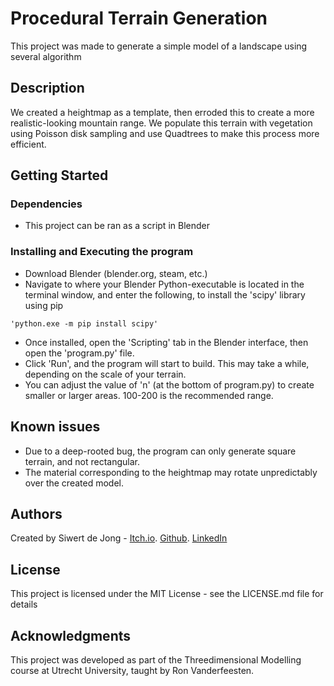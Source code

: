 # Procedural Terrain Generation

This project was made to generate a simple model of a landscape using several algorithm

## Description

We created a heightmap as a template, then erroded this to create a more realistic-looking mountain range. We populate this terrain with vegetation using Poisson disk sampling and use Quadtrees to make this process more efficient.

## Getting Started

### Dependencies

* This project can be ran as a script in Blender

### Installing and Executing the program

* Download Blender (blender.org, steam, etc.)
* Navigate to where your Blender Python-executable is located in the terminal window, and enter the following, to install the 'scipy' library using pip
```
'python.exe -m pip install scipy'
```
* Once installed, open the 'Scripting' tab in the Blender interface, then open the 'program.py' file.
* Click 'Run', and the program will start to build. This may take a while, depending on the scale of your terrain.
* You can adjust the value of 'n' (at the bottom of program.py) to create smaller or larger areas. 100-200 is the recommended range.

## Known issues

* Due to a deep-rooted bug, the program can only generate square terrain, and not rectangular.
* The material corresponding to the heightmap may rotate unpredictably over the created model.

## Authors

Created by Siwert de Jong - [Itch.io](https://siwertdj.itch.io). [Github](https://github.com/Siwertdj/). [LinkedIn](https://www.linkedin.com/in/siwertdj/)

## License

This project is licensed under the MIT License - see the LICENSE.md file for details

## Acknowledgments

This project was developed as part of the Threedimensional Modelling course at Utrecht University, taught by Ron Vanderfeesten.
